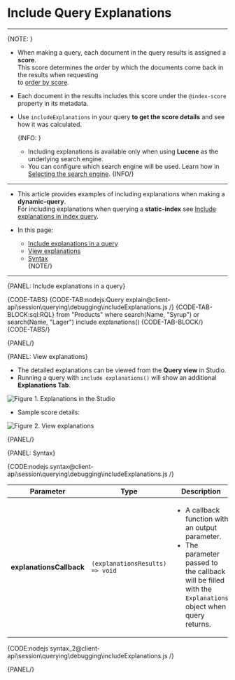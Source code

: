 # Include Query Explanations

---

{NOTE: }

* When making a query, each document in the query results is assigned a **score**.  
  This score determines the order by which the documents come back in the results when requesting   
  to [order by score](../../../../client-api/session/querying/sort-query-results#order-by-score).

* Each document in the results includes this score under the `@index-score` property in its metadata.

* Use `includeExplanations` in your query **to get the score details** and see how it was calculated.  

    {INFO: }
    * Including explanations is available only when using **Lucene** as the underlying search engine.
    * You can configure which search engine will be used. Learn how in [Selecting the search engine](../../../../indexes/search-engine/corax#selecting-the-search-engine).
    {INFO/}

---

* This article provides examples of including explanations when making a **dynamic-query**.  
  For including explanations when querying a **static-index** see [Include explanations in index query](../../../../indexes/querying/include-explanations).

* In this page:
    * [Include explanations in a query](../../../../client-api/session/querying/debugging/include-explanations#include-explanations-in-a-query)  
    * [View explanations](../../../../client-api/session/querying/debugging/include-explanations#view-explanations)  
    * [Syntax](../../../../client-api/session/querying/debugging/include-explanations#syntax)  
{NOTE/}

---

{PANEL: Include explanations in a query}

{CODE-TABS}
{CODE-TAB:nodejs:Query explain@client-api\session\querying\debugging\includeExplanations.js /}
{CODE-TAB-BLOCK:sql:RQL}
from "Products"
where search(Name, "Syrup") or search(Name, "Lager")
include explanations()
{CODE-TAB-BLOCK/}
{CODE-TABS/}

{PANEL/}

{PANEL: View explanations}

* The detailed explanations can be viewed from the **Query view** in Studio.  
* Running a query with `include explanations()` will show an additional **Explanations Tab**.

![Figure 1. Explanations in the Studio](images/include-explanations-1.png "Include explanations")

* Sample score details:

![Figure 2. View explanations](images/include-explanations-2.png "View explanation")

{PANEL/}

{PANEL: Syntax}

{CODE:nodejs syntax@client-api\session\querying\debugging\includeExplanations.js /}

| Parameter                | Type                            | Description                                                                                                                                                                    |
|--------------------------|---------------------------------|--------------------------------------------------------------------------------------------------------------------------------------------------------------------------------|
| **explanationsCallback** | `(explanationsResults) => void` | <ul><li>A callback function with an output parameter.</li><li>The parameter passed to the callback will be filled with the `Explanations` object when query returns.</li></ul> |

{CODE:nodejs syntax_2@client-api\session\querying\debugging\includeExplanations.js /}

{PANEL/}
